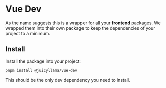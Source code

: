 # Vue Dev

As the name suggests this is a wrapper for all your **frontend** packages. We wrapped them into their own package to keep the dependencies of your project to a minimum.

## Install

Install the package into your project:

```bash
pnpm install @juicyllama/vue-dev
```

This should be the only dev dependency you need to install.
